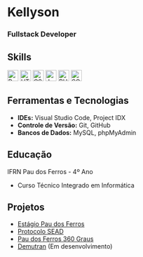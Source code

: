 # Kellyson
### Fullstack Developer

## Skills
<a href="https://www.python.org/" target="_blank" rel="noreferrer noopener"><img src="https://cdn.jsdelivr.net/gh/devicons/devicon/icons/python/python-original.svg" alt="Python" width="25" height="25" /></a>
<a href="https://www.w3.org/html/" target="_blank" rel="noreferrer noopener"><img src="https://cdn.jsdelivr.net/gh/devicons/devicon/icons/html5/html5-original.svg" alt="HTML5" width="25" height="25" /></a>
<a href="https://www.w3schools.com/css/" target="_blank" rel="noreferrer noopener"><img src="https://cdn.jsdelivr.net/gh/devicons/devicon/icons/css3/css3-original.svg" alt="CSS3" width="25" height="25" /></a>
<a href="https://www.javascript.com/" target="_blank" rel="noreferrer noopener"><img src="https://cdn.jsdelivr.net/gh/devicons/devicon/icons/javascript/javascript-original.svg" alt="JavaScript" width="25" height="25" /></a>
<a href="https://www.php.net/" target="_blank" rel="noreferrer noopener"><img src="https://cdn.jsdelivr.net/gh/devicons/devicon/icons/php/php-original.svg" alt="PHP" width="25" height="25" /></a>
<a href="https://www.mysql.com/" target="_blank" rel="noreferrer noopener"><img src="https://cdn.jsdelivr.net/gh/devicons/devicon/icons/mysql/mysql-original.svg" alt="SQL" width="25" height="25" /></a>

## Ferramentas e Tecnologias
- **IDEs:** Visual Studio Code, Project IDX
- **Controle de Versão:** Git, GitHub
- **Bancos de Dados:** MySQL, phpMyAdmin

## Educação
IFRN Pau dos Ferros - 4º Ano
- Curso Técnico Integrado em Informática

## Projetos
- [Estágio Pau dos Ferros](https://estagiopaudosferros.com/)
- [Protocolo SEAD](https://protocolosead.com/protocolo)
- [Pau dos Ferros 360 Graus](https://paudosferros360graus.com.br) 
- [Demutran](https://demutran.protocolosead.com/) (Em desenvolvimento)

<link rel="stylesheet" type='text/css' href="https://cdn.jsdelivr.net/gh/devicons/devicon@latest/devicon.min.css" />
